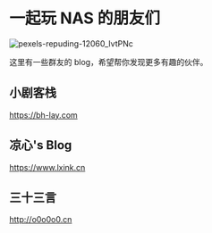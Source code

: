 # 一起玩 NAS 的朋友们

![pexels-repuding-12060_IvtPNc](https://img-1255332810.cos.ap-chengdu.myqcloud.com/pexels-repuding-12060_IvtPNc.jpg)

这里有一些群友的 blog，希望帮你发现更多有趣的伙伴。

## 小剧客栈

https://bh-lay.com

## 凉心's Blog

https://www.lxink.cn

## 三十三言

http://o0o0o0.cn